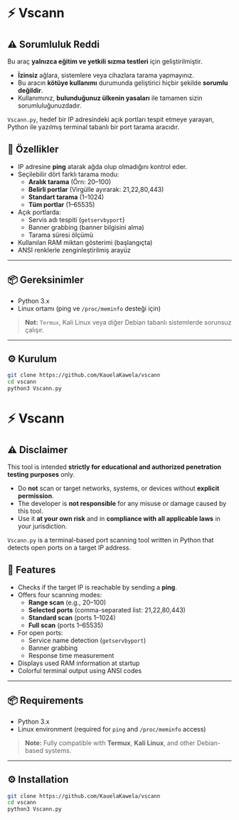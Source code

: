 # ⚡ Vscann

## ⚠️ Sorumluluk Reddi

Bu araç **yalnızca eğitim ve yetkili sızma testleri** için geliştirilmiştir.

- **İzinsiz** ağlara, sistemlere veya cihazlara tarama yapmayınız.
- Bu aracın **kötüye kullanımı** durumunda geliştirici hiçbir şekilde **sorumlu değildir**.
- Kullanımınız, **bulunduğunuz ülkenin yasaları** ile tamamen sizin sorumluluğunuzdadır.

`Vscann.py`, hedef bir IP adresindeki açık portları tespit etmeye yarayan, Python ile yazılmış terminal tabanlı bir port tarama aracıdır.

## 🚀 Özellikler

- IP adresine **ping** atarak ağda olup olmadığını kontrol eder.
- Seçilebilir dört farklı tarama modu:
  - **Aralık tarama** (Örn: 20–100)
  - **Belirli portlar** (Virgülle ayırarak: 21,22,80,443)
  - **Standart tarama** (1–1024)
  - **Tüm portlar** (1–65535)
- Açık portlarda:
  - Servis adı tespiti (`getservbyport`)
  - Banner grabbing (banner bilgisini alma)
  - Tarama süresi ölçümü
- Kullanılan RAM miktarı gösterimi (başlangıçta)
- ANSI renklerle zenginleştirilmiş arayüz

---

## 📦 Gereksinimler

- Python 3.x
- Linux ortamı (ping ve `/proc/meminfo` desteği için)

> **Not:** `Termux`, Kali Linux veya diğer Debian tabanlı sistemlerde sorunsuz çalışır.

---

## ⚙️ Kurulum

```bash
git clone https://github.com/KauelaKawela/vscann
cd vscann
python3 Vscann.py
```



# ⚡ Vscann

## ⚠️ Disclaimer

This tool is intended **strictly for educational and authorized penetration testing purposes** only.

- Do **not** scan or target networks, systems, or devices without **explicit permission**.
- The developer is **not responsible** for any misuse or damage caused by this tool.
- Use it **at your own risk** and in **compliance with all applicable laws** in your jurisdiction.

`Vscann.py` is a terminal-based port scanning tool written in Python that detects open ports on a target IP address.

## 🚀 Features

- Checks if the target IP is reachable by sending a **ping**.
- Offers four scanning modes:
  - **Range scan** (e.g., 20–100)
  - **Selected ports** (comma-separated list: 21,22,80,443)
  - **Standard scan** (ports 1–1024)
  - **Full scan** (ports 1–65535)
- For open ports:
  - Service name detection (`getservbyport`)
  - Banner grabbing
  - Response time measurement
- Displays used RAM information at startup
- Colorful terminal output using ANSI codes

---

## 📦 Requirements

- Python 3.x
- Linux environment (required for `ping` and `/proc/meminfo` access)

> **Note:** Fully compatible with **Termux**, **Kali Linux**, and other Debian-based systems.

---

## ⚙️ Installation

```bash
git clone https://github.com/KauelaKawela/vscann
cd vscann
python3 Vscann.py
```